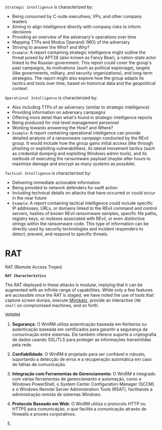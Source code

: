
`Strategic Intelligence` is characterized by:

- Being consumed by C-suite executives, VPs, and other company leaders
- Aiming to align intelligence directly with company risks to inform decisions
- Providing an overview of the adversary's operations over time
- Mapping TTPs and Modus Operandi (MO) of the adversary
- Striving to answer the Who? and Why?
- `Example`: A report containing strategic intelligence might outline the threat posed by APT28 (also known as Fancy Bear), a nation-state actor linked to the Russian government. This report could cover the group's past campaigns, its motivations (such as political espionage), targets (like governments, military, and security organizations), and long-term strategies. The report might also explore how the group adapts its tactics and tools over time, based on historical data and the geopolitical context.

`Operational Intelligence` is characterized by:

- Also including TTPs of an adversary (similar to strategic intelligence)
- Providing information on adversary campaigns
- Offering more detail than what's found in strategic intelligence reports
- Being produced for mid-level management personnel
- Working towards answering the How? and Where?
- `Example`: A report containing operational intelligence can provide detailed analysis of a ransomware campaign conducted by the REvil group. It would include how the group gains initial access (like through phishing or exploiting vulnerabilities), its lateral movement tactics (such as credential dumping and exploiting Windows admin tools), and its methods of executing the ransomware payload (maybe after hours to maximize damage and encrypt as many systems as possible).

`Tactical Intelligence` is characterized by:

- Delivering immediate actionable information
- Being provided to network defenders for swift action
- Including technical details on attacks that have occurred or could occur in the near future
- `Example`: A report containing tactical intelligence could include specific IP addresses, URLs, or domains linked to the REvil command and control servers, hashes of known REvil ransomware samples, specific file paths, registry keys, or mutexes associated with REvil, or even distinctive strings within the ransomware code. This type of information can be directly used by security technologies and incident responders to detect, prevent, and respond to specific threats.



# RAT

RAT (Remote Access Trojan)

**`RAT Characteristics`**

The RAT deployed in these attacks is modular, implying that it can be augmented with an infinite range of capabilities. While only a few features are accessible once the RAT is staged, we have noted the use of tools that capture screen dumps, execute [Mimikatz](https://attack.mitre.org/software/S0002/), provide an interactive `CMD shell` on compromised machines, and so forth.

WINRM

1. **Segurança**: O WinRM utiliza autenticação baseada em Kerberos ou autenticação baseada em certificados para garantir a segurança da comunicação entre sistemas. Ele também oferece suporte a criptografia de dados usando SSL/TLS para proteger as informações transmitidas pela rede.
    
2. **Confiabilidade**: O WinRM é projetado para ser confiável e robusto, suportando a detecção de erros e a recuperação automática em caso de falhas de comunicação.
    
3. **Integração com Ferramentas de Gerenciamento**: O WinRM é integrado com várias ferramentas de gerenciamento e automação, como o Windows PowerShell, o System Center Configuration Manager (SCCM) e o Windows Remote Server Administration Tools (RSAT), facilitando a administração remota de sistemas Windows.
    
4. **Protocolo Baseado em Web**: O WinRM utiliza o protocolo HTTP ou HTTPS para comunicação, o que facilita a comunicação através de firewalls e proxies corporativos.
5. 